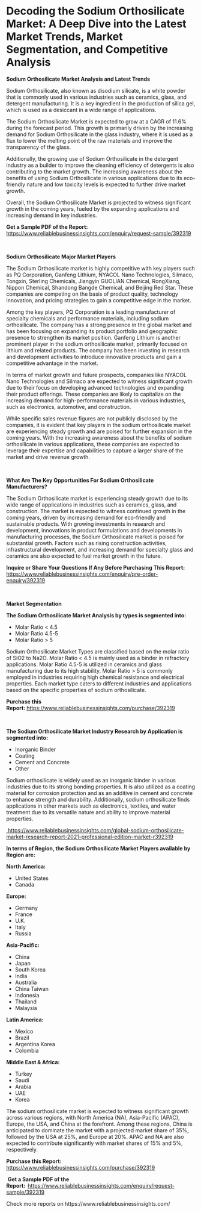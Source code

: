 <p><h1>Decoding the Sodium Orthosilicate Market: A Deep Dive into the Latest Market Trends, Market Segmentation, and Competitive Analysis</h1></p><p><strong>Sodium Orthosilicate Market Analysis and Latest Trends</strong></p>
<p><p>Sodium Orthosilicate, also known as disodium silicate, is a white powder that is commonly used in various industries such as ceramics, glass, and detergent manufacturing. It is a key ingredient in the production of silica gel, which is used as a desiccant in a wide range of applications.</p><p>The Sodium Orthosilicate Market is expected to grow at a CAGR of 11.6% during the forecast period. This growth is primarily driven by the increasing demand for Sodium Orthosilicate in the glass industry, where it is used as a flux to lower the melting point of the raw materials and improve the transparency of the glass.</p><p>Additionally, the growing use of Sodium Orthosilicate in the detergent industry as a builder to improve the cleaning efficiency of detergents is also contributing to the market growth. The increasing awareness about the benefits of using Sodium Orthosilicate in various applications due to its eco-friendly nature and low toxicity levels is expected to further drive market growth.</p><p>Overall, the Sodium Orthosilicate Market is projected to witness significant growth in the coming years, fueled by the expanding applications and increasing demand in key industries.</p></p>
<p><strong>Get a Sample PDF of the Report:&nbsp;</strong> <a href="https://www.reliablebusinessinsights.com/enquiry/request-sample/392319">https://www.reliablebusinessinsights.com/enquiry/request-sample/392319</a></p>
<p>&nbsp;</p>
<p><strong>Sodium Orthosilicate Major Market Players</strong></p>
<p><p>The Sodium Orthosilicate market is highly competitive with key players such as PQ Corporation, Ganfeng Lithium, NYACOL Nano Technologies, Silmaco, Tongxin, Sterling Chemicals, Jiangyin GUOLIAN Chemical, RongXiang, Nippon Chemical, Shandong Bangde Chemical, and Beijing Red Star. These companies are competing on the basis of product quality, technology innovation, and pricing strategies to gain a competitive edge in the market.</p><p>Among the key players, PQ Corporation is a leading manufacturer of specialty chemicals and performance materials, including sodium orthosilicate. The company has a strong presence in the global market and has been focusing on expanding its product portfolio and geographic presence to strengthen its market position. Ganfeng Lithium is another prominent player in the sodium orthosilicate market, primarily focused on lithium and related products. The company has been investing in research and development activities to introduce innovative products and gain a competitive advantage in the market.</p><p>In terms of market growth and future prospects, companies like NYACOL Nano Technologies and Silmaco are expected to witness significant growth due to their focus on developing advanced technologies and expanding their product offerings. These companies are likely to capitalize on the increasing demand for high-performance materials in various industries, such as electronics, automotive, and construction.</p><p>While specific sales revenue figures are not publicly disclosed by the companies, it is evident that key players in the sodium orthosilicate market are experiencing steady growth and are poised for further expansion in the coming years. With the increasing awareness about the benefits of sodium orthosilicate in various applications, these companies are expected to leverage their expertise and capabilities to capture a larger share of the market and drive revenue growth.</p></p>
<p>&nbsp;</p>
<p><strong>What Are The Key Opportunities For Sodium Orthosilicate Manufacturers?</strong></p>
<p><p>The Sodium Orthosilicate market is experiencing steady growth due to its wide range of applications in industries such as ceramics, glass, and construction. The market is expected to witness continued growth in the coming years, driven by increasing demand for eco-friendly and sustainable products. With growing investments in research and development, innovations in product formulations and developments in manufacturing processes, the Sodium Orthosilicate market is poised for substantial growth. Factors such as rising construction activities, infrastructural development, and increasing demand for specialty glass and ceramics are also expected to fuel market growth in the future.</p></p>
<p><strong>Inquire or Share Your Questions If Any Before Purchasing This Report:</strong> <a href="https://www.reliablebusinessinsights.com/enquiry/pre-order-enquiry/392319">https://www.reliablebusinessinsights.com/enquiry/pre-order-enquiry/392319</a></p>
<p>&nbsp;</p>
<p><strong>Market Segmentation</strong></p>
<p><strong>The Sodium Orthosilicate Market Analysis by types is segmented into:</strong></p>
<p><ul><li>Molar Ratio < 4.5</li><li>Molar Ratio 4.5-5</li><li>Molar Ratio > 5</li></ul></p>
<p><p>Sodium Orthosilicate Market Types are classified based on the molar ratio of SiO2 to Na2O. Molar Ratio < 4.5 is mainly used as a binder in refractory applications. Molar Ratio 4.5-5 is utilized in ceramics and glass manufacturing due to its high stability. Molar Ratio > 5 is commonly employed in industries requiring high chemical resistance and electrical properties. Each market type caters to different industries and applications based on the specific properties of sodium orthosilicate.</p></p>
<p><strong>Purchase this Report:&nbsp;</strong><a href="https://www.reliablebusinessinsights.com/purchase/392319">https://www.reliablebusinessinsights.com/purchase/392319</a></p>
<p>&nbsp;</p>
<p><strong>The Sodium Orthosilicate Market Industry Research by Application is segmented into:</strong></p>
<p><ul><li>Inorganic Binder</li><li>Coating</li><li>Cement and Concrete</li><li>Other</li></ul></p>
<p><p>Sodium orthosilicate is widely used as an inorganic binder in various industries due to its strong bonding properties. It is also utilized as a coating material for corrosion protection and as an additive in cement and concrete to enhance strength and durability. Additionally, sodium orthosilicate finds applications in other markets such as electronics, textiles, and water treatment due to its versatile nature and ability to improve material properties.</p></p>
<p><a href="https://www.reliablebusinessinsights.com/global-sodium-orthosilicate-market-research-report-2021-professional-edition-market-r392319">&nbsp;https://www.reliablebusinessinsights.com/global-sodium-orthosilicate-market-research-report-2021-professional-edition-market-r392319</a></p>
<p><strong>In terms of Region, the Sodium Orthosilicate Market Players available by Region are:</strong></p>
<p>
    <p> <strong> North America: </strong>
        <ul>
            <li>United States</li>
            <li>Canada</li>
        </ul>
        </p> 
    <p> <strong> Europe: </strong>
        <ul>
            <li>Germany</li>
            <li>France</li>
            <li>U.K.</li>
            <li>Italy</li>
            <li>Russia</li>
        </ul>
        </p> 
    <p> <strong> Asia-Pacific: </strong>
        <ul>
            <li>China</li>
            <li>Japan</li>
            <li>South Korea</li>
            <li>India</li>
            <li>Australia</li>
            <li>China Taiwan</li>
            <li>Indonesia</li>
            <li>Thailand</li>
            <li>Malaysia</li>
        </ul>
        </p> 
    <p> <strong> Latin America: </strong>
        <ul>
            <li>Mexico</li>
            <li>Brazil</li>
            <li>Argentina Korea</li>
            <li>Colombia</li>
        </ul>
        </p> 
    <p> <strong> Middle East & Africa: </strong>
        <ul>
            <li>Turkey</li>
            <li>Saudi</li>
            <li>Arabia</li>
            <li>UAE</li>
            <li>Korea</li>
        </ul>
    </p>
    </p>
<p><p>The sodium orthosilicate market is expected to witness significant growth across various regions, with North America (NA), Asia-Pacific (APAC), Europe, the USA, and China at the forefront. Among these regions, China is anticipated to dominate the market with a projected market share of 35%, followed by the USA at 25%, and Europe at 20%. APAC and NA are also expected to contribute significantly with market shares of 15% and 5%, respectively.</p></p>
<p><strong>Purchase this Report: </strong><a href="https://www.reliablebusinessinsights.com/purchase/392319">https://www.reliablebusinessinsights.com/purchase/392319</a></p>
<p>&nbsp;<strong>Get a Sample PDF of the Report:&nbsp;&nbsp;</strong><a href="https://www.reliablebusinessinsights.com/enquiry/request-sample/392319">https://www.reliablebusinessinsights.com/enquiry/request-sample/392319</a></p>
<p><strong></strong></p>
<p>Check more reports on https://www.reliablebusinessinsights.com/</p>